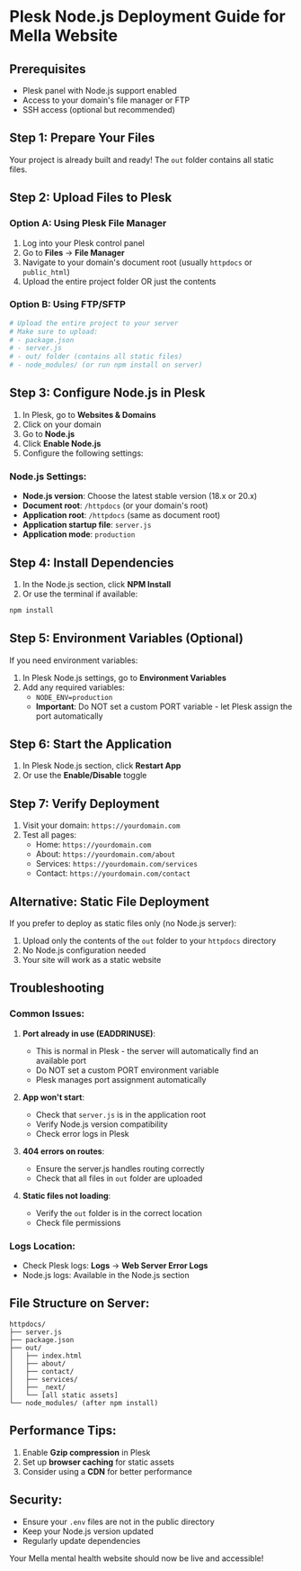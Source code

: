 # Plesk Node.js Deployment Guide for Mella Website

## Prerequisites
- Plesk panel with Node.js support enabled
- Access to your domain's file manager or FTP
- SSH access (optional but recommended)

## Step 1: Prepare Your Files

Your project is already built and ready! The `out` folder contains all static files.

## Step 2: Upload Files to Plesk

### Option A: Using Plesk File Manager
1. Log into your Plesk control panel
2. Go to **Files** → **File Manager**
3. Navigate to your domain's document root (usually `httpdocs` or `public_html`)
4. Upload the entire project folder OR just the contents

### Option B: Using FTP/SFTP
```bash
# Upload the entire project to your server
# Make sure to upload:
# - package.json
# - server.js
# - out/ folder (contains all static files)
# - node_modules/ (or run npm install on server)
```

## Step 3: Configure Node.js in Plesk

1. In Plesk, go to **Websites & Domains**
2. Click on your domain
3. Go to **Node.js**
4. Click **Enable Node.js**
5. Configure the following settings:

### Node.js Settings:
- **Node.js version**: Choose the latest stable version (18.x or 20.x)
- **Document root**: `/httpdocs` (or your domain's root)
- **Application root**: `/httpdocs` (same as document root)
- **Application startup file**: `server.js`
- **Application mode**: `production`

## Step 4: Install Dependencies

1. In the Node.js section, click **NPM Install**
2. Or use the terminal if available:
```bash
npm install
```

## Step 5: Environment Variables (Optional)

If you need environment variables:
1. In Plesk Node.js settings, go to **Environment Variables**
2. Add any required variables:
   - `NODE_ENV=production`
   - **Important**: Do NOT set a custom PORT variable - let Plesk assign the port automatically

## Step 6: Start the Application

1. In Plesk Node.js section, click **Restart App**
2. Or use the **Enable/Disable** toggle

## Step 7: Verify Deployment

1. Visit your domain: `https://yourdomain.com`
2. Test all pages:
   - Home: `https://yourdomain.com`
   - About: `https://yourdomain.com/about`
   - Services: `https://yourdomain.com/services`
   - Contact: `https://yourdomain.com/contact`

## Alternative: Static File Deployment

If you prefer to deploy as static files only (no Node.js server):

1. Upload only the contents of the `out` folder to your `httpdocs` directory
2. No Node.js configuration needed
3. Your site will work as a static website

## Troubleshooting

### Common Issues:

1. **Port already in use (EADDRINUSE)**:
   - This is normal in Plesk - the server will automatically find an available port
   - Do NOT set a custom PORT environment variable
   - Plesk manages port assignment automatically

2. **App won't start**:
   - Check that `server.js` is in the application root
   - Verify Node.js version compatibility
   - Check error logs in Plesk

3. **404 errors on routes**:
   - Ensure the server.js handles routing correctly
   - Check that all files in `out` folder are uploaded

3. **Static files not loading**:
   - Verify the `out` folder is in the correct location
   - Check file permissions

### Logs Location:
- Check Plesk logs: **Logs** → **Web Server Error Logs**
- Node.js logs: Available in the Node.js section

## File Structure on Server:
```
httpdocs/
├── server.js
├── package.json
├── out/
│   ├── index.html
│   ├── about/
│   ├── contact/
│   ├── services/
│   ├── _next/
│   └── [all static assets]
└── node_modules/ (after npm install)
```

## Performance Tips:
1. Enable **Gzip compression** in Plesk
2. Set up **browser caching** for static assets
3. Consider using a **CDN** for better performance

## Security:
- Ensure your `.env` files are not in the public directory
- Keep your Node.js version updated
- Regularly update dependencies

Your Mella mental health website should now be live and accessible!